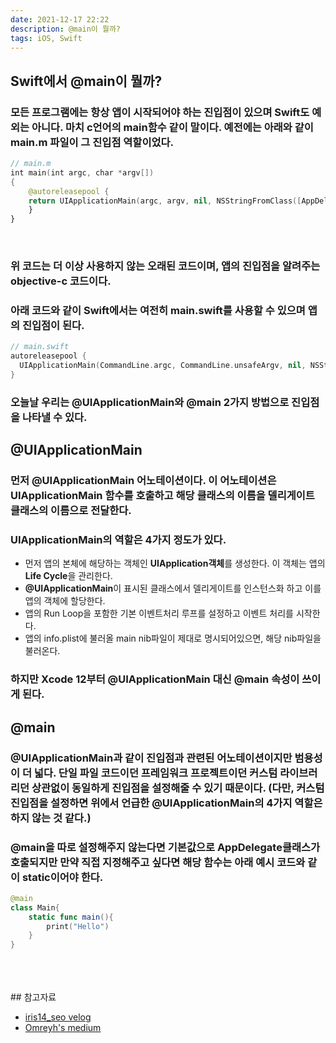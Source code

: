 ```yaml
---
date: 2021-12-17 22:22
description: @main이 뭘까?
tags: iOS, Swift
---
```


## Swift에서 @main이 뭘까?

### 모든 프로그램에는 항상 앱이 시작되어야 하는 진입점이 있으며 Swift도 예외는 아니다. 마치 <b class="heavy">c언어의 main함수</b> 같이 말이다. 예전에는 아래와 같이 <b class="heavy">main.m</b> 파일이 그 진입점 역할이었다.

```swift
// main.m
int main(int argc, char *argv[])
{
    @autoreleasepool {
    return UIApplicationMain(argc, argv, nil, NSStringFromClass([AppDelegate class]));
    }
}
```
<br/>

### 위 코드는 더 이상 사용하지 않는 오래된 코드이며, 앱의 <b class="heavy">진입점</b>을 알려주는 <b class="heavy">objective-c</b> 코드이다.

### 아래 코드와 같이 <b class="heavy">Swift</b>에서는 여전히 <b class="heavy">main.swift</b>를 사용할 수 있으며 앱의 진입점이 된다.
```swift
// main.swift
autoreleasepool {
  UIApplicationMain(CommandLine.argc, CommandLine.unsafeArgv, nil, NSStringFromClass(AppDelegate.self))
}
```

### 오늘날 우리는 <b class="bold">@UIApplicationMain</b>와 <b class="bold">@main</b> 2가지 방법으로 진입점을 나타낼 수 있다.

## @UIApplicationMain
### 먼저 <b class="heavy">@UIApplicationMain</b> 어노테이션이다. 이 어노테이션은 <b class="heavy">UIApplicationMain</b> 함수를 호출하고 해당 클래스의 이름을 델리게이트 클래스의 이름으로 전달한다.

### UIApplicationMain의 역할은 4가지 정도가 있다.
- 먼저 앱의 본체에 해당하는 객체인 <b class="heavy">UIApplication객체</b>를 생성한다. 이 객체는 앱의 <b class="heavy">Life Cycle</b>을 관리한다.
- <b class="heavy">@UIApplicationMain</b>이 표시된 클래스에서 델리게이트를 인스턴스화 하고 이를 앱의 객체에 할당한다.
- 앱의 Run Loop을 포함한 기본 이벤트처리 루프를 설정하고 이벤트 처리를 시작한다.
- 앱의 info.plist에 불러올 main nib파일이 제대로 명시되어있으면, 해당 nib파일을 불러온다.

### 하지만 Xcode 12부터 <b class="bold">@UIApplicationMain</b> 대신 <b class="bold">@main</b> 속성이 쓰이게 된다.

## @main
### <b class="heavy">@UIApplicationMain</b>과 같이 진입점과 관련된 어노테이션이지만 범용성이 더 넓다. 단일 파일 코드이던 프레임워크 프로젝트이던 커스텀 라이브러리던 상관없이 동일하게 진입점을 설정해줄 수 있기 때문이다. (다만, 커스텀 진입점을 설정하면 위에서 언급한 @UIApplicationMain의 4가지 역할은 하지 않는 것 같다.)

### <b class="heavy">@main</b>을 따로 설정해주지 않는다면 기본값으로 AppDelegate클래스가 호출되지만 만약 직접 지정해주고 싶다면 해당 함수는 아래 예시 코드와 같이 static이어야 한다.

```swift
@main
class Main{
    static func main(){
        print("Hello")
    }
}
```
<br/>
<br/>
<br/>
## 참고자료
<ul>
<li>
    <a href="https://velog.io/@iris14_seo/iOS-%EC%95%B1%EC%9D%98-Life-Cycle-entry-point">iris14_seo velog</a>
</li>
<li>
    <a href="https://medium.com/@abedalkareemomreyh/what-is-main-in-swift-bc79fbee741c">Omreyh's medium</a>
</li>
</ul>
